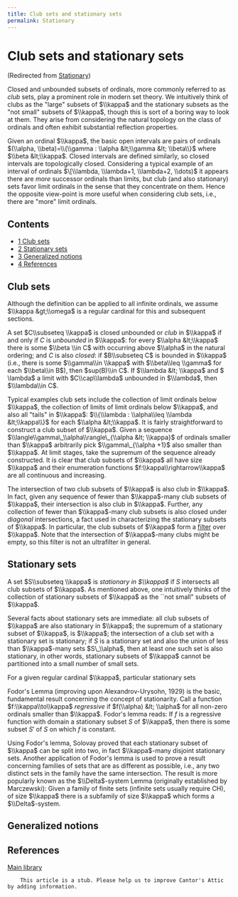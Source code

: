 ```yaml
---
title: Club sets and stationary sets
permalink: Stationary
---
```

# Club sets and stationary sets






(Redirected from
[Stationary](index.php?title=Stationary&redirect=no "Stationary"))






  
Closed and unbounded subsets of ordinals, more commonly referred to as
*club* sets, play a prominent role in modern set theory. We intuitively
think of clubs as the "large" subsets of $\\kappa$ and the stationary
subsets as the "not small" subsets of $\\kappa$, though this is sort of
a boring way to look at them. They arise from considering the natural
topology on the class of ordinals and often exhibit substantial
reflection properties.

Given an ordinal $\\kappa$, the basic open intervals are pairs of
ordinals $(\\alpha, \\beta)=\\{\\gamma : \\alpha &lt;\\gamma &lt;
\\beta\\}$ where $\\beta &lt;\\kappa$. Closed intervals are defined
similarly, so closed intervals are topologically closed. Considering a
typical example of an interval of ordinals $\[\\lambda, \\lambda+1,
\\lambda+2, \\dots)$ it appears there are *more* successor ordinals than
limits, but club (and also stationary) sets favor limit ordinals in the
sense that they concentrate on them. Hence the opposite view-point is
more useful when considering club sets, i.e., there are "more" limit
ordinals.



## Contents


-   [<span class="tocnumber">1</span> <span class="toctext">Club
    sets</span>](#Club_sets)
-   [<span class="tocnumber">2</span> <span class="toctext">Stationary
    sets</span>](#Stationary_sets)
-   [<span class="tocnumber">3</span> <span class="toctext">Generalized
    notions</span>](#Generalized_notions)
-   [<span class="tocnumber">4</span> <span
    class="toctext">References</span>](#References)


## Club sets

Although the definition can be applied to all infinite ordinals, we
assume $\\kappa &gt;\\omega$ is a regular cardinal for this and
subsequent sections.

A set $C\\subseteq \\kappa$ is closed unbounded or *club* in $\\kappa$
if and only if $C$ is *unbounded* in $\\kappa$: for every $\\alpha
&lt;\\kappa$ there is some $\\beta \\in C$ with occurring above
$\\alpha$ in the natural ordering; and $C$ is also *closed*: if
$B\\subseteq C$ is bounded in $\\kappa$ (i.e., there is some
$\\gamma\\in \\kappa$ with $\\beta\\leq \\gamma$ for each $\\beta\\in
B$), then $sup(B)\\in C$. If $\\lambda &lt; \\kappa$ and $ \\lambda$ a
limit with $C\\cap\\lambda$ unbounded in $\\lambda$, then $\\lambda\\in
C$.

Typical examples club sets include the collection of limit ordinals
below $\\kappa$, the collection of limits of limit ordinals below
$\\kappa$, and also all "tails" in $\\kappa$: $\\{\\lambda :
\\alpha\\leq \\lambda &lt;\\kappa\\}$ for each $\\alpha &lt;\\kappa$. It
is fairly straightforward to construct a club subset of $\\kappa$. Given
a sequence $\\langle\\gamma\_\\alpha\\rangle\_{\\alpha &lt; \\kappa}$ of
ordinals smaller than $\\kappa$ arbitrarily pick $\\gamma\_{\\alpha +1}$
also smaller than $\\kappa$. At limit stages, take the supremum of the
sequence already constructed. It is clear that club subsets of $\\kappa$
all have size $\\kappa$ and their enumeration functions
$f:\\kappa\\rightarrow\\kappa$ are all continuous and increasing.

The intersection of two club subsets of $\\kappa$ is also club in
$\\kappa$. In fact, given any sequence of fewer than $\\kappa$-many club
subsets of $\\kappa$, their intersection is also club in $\\kappa$.
Further, any collection of fewer than $\\kappa$-many club subsets is
also closed under *diagonal* intersections, a fact used in
characterizing the stationary subsets of $\\kappa$. In particular, the
club subsets of $\\kappa$ form a
[filter](Filter "Filter")
over $\\kappa$. Note that the intersection of $\\kappa$-many clubs might
be empty, so this filter is not an ultrafilter in general.

## Stationary sets

A set $S\\subseteq \\kappa$ is *stationary in $\\kappa$* if $S$
intersects all club subsets of $\\kappa$. As mentioned above, one
intuitively thinks of the collection of stationary subsets of $\\kappa$
as the \`\`not small" subsets of $\\kappa$.

Several facts about stationary sets are immediate: all club subsets of
$\\kappa$ are also stationary in $\\kappa$; the supremum of a stationary
subset of $\\kappa$, is $\\kappa$; the intersection of a club set with a
stationary set is stationary; if $S$ is a stationary set and also the
union of less than $\\kappa$-many sets $S\_\\alpha$, then at least one
such set is also stationary, in other words, stationary subsets of
$\\kappa$ cannot be partitioned into a small number of small sets.

For a given regular cardinal $\\kappa$, particular stationary sets

  
Fodor's Lemma (improving upon Alexandrov-Urysohn, 1929) is the basic,
fundamental result concerning the concept of stationarity. Call a
function $f:\\kappa\\to\\kappa$ *regressive* if $f(\\alpha) &lt;
\\alpha$ for all non-zero ordinals smaller than $\\kappa$. Fodor's lemma
reads: If $f$ is a regressive function with domain a stationary subset
$S$ of $\\kappa$, then there is some subset $S'$ of $S$ on which $f$ is
constant.

Using Fodor's lemma, Solovay proved that each stationary subset of
$\\kappa$ can be split into two, in fact $\\kappa$-many disjoint
stationary sets. Another application of Fodor's lemma is used to prove a
result concerning families of sets that are as different as possible,
i.e., any two distinct sets in the family have the same intersection.
The result is more popularly known as the $\\Delta$-system Lemma
(originally established by Marczewski): Given a family of finite sets
(infinite sets usually require CH), of size $\\kappa$ there is a
subfamily of size $\\kappa$ which forms a $\\Delta$-system.

## Generalized notions

## References

[Main
library](Library "Library")

  

        This article is a stub. Please help us to improve Cantor's Attic by adding information.


